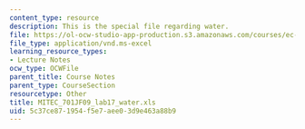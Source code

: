 ```yaml
---
content_type: resource
description: This is the special file regarding water.
file: https://ol-ocw-studio-app-production.s3.amazonaws.com/courses/ec-701j-d-lab-i-development-fall-2009/5c37ce871954f5e7aee03d9e463a88b9_MITEC_701JF09_lab17_water.xls
file_type: application/vnd.ms-excel
learning_resource_types:
- Lecture Notes
ocw_type: OCWFile
parent_title: Course Notes
parent_type: CourseSection
resourcetype: Other
title: MITEC_701JF09_lab17_water.xls
uid: 5c37ce87-1954-f5e7-aee0-3d9e463a88b9
---
```

